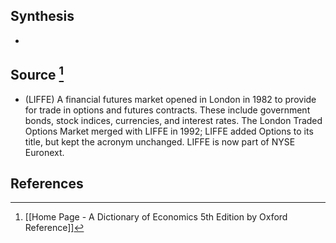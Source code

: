## Synthesis
- 
## Source [^1]
- (LIFFE) A financial futures market opened in London in 1982 to provide for trade in options and futures contracts. These include government bonds, stock indices, currencies, and interest rates. The London Traded Options Market merged with LIFFE in 1992; LIFFE added Options to its title, but kept the acronym unchanged. LIFFE is now part of NYSE Euronext.
## References

[^1]: [[Home Page - A Dictionary of Economics 5th Edition by Oxford Reference]]